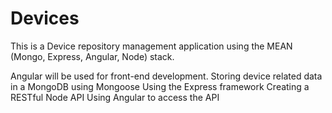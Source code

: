 # Devices

This is a Device repository management application using the MEAN (Mongo, Express, Angular, Node) stack.

Angular will be used for front-end development.
Storing device related data in a MongoDB using Mongoose
Using the Express framework
Creating a RESTful Node API
Using Angular to access the API

